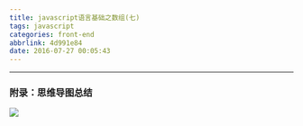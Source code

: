 ```yaml
---
title: javascript语言基础之数组(七)
tags: javascript
categories: front-end
abbrlink: 4d991e84
date: 2016-07-27 00:05:43
---
```


---
<!--more-->

### 附录：思维导图总结

![](http://7xq6al.com1.z0.glb.clouddn.com/javascript%E6%95%B0%E7%BB%84.gif)
